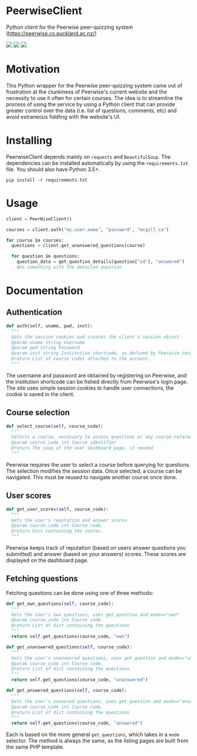 # PeerwiseClient

Python client for the Peerwise peer-quizzing system (https://peerwise.cs.auckland.ac.nz/)

![](https://img.shields.io/badge/License-GPLv3-blue.svg) ![](https://img.shields.io/badge/Coverage-Incomplete-yellow.svg) ![](https://img.shields.io/badge/Python-3.5%2B-green.svg)

# Motivation

This Python wrapper for the Peerwise peer-quizzing system came out of frustration at the clunkiness of Peerwise's current website and the necessity to use it often for certain courses. The idea is to streamline the process of using the service by using a Python client that can provide greater control over the data (i.e. list of questions, comments, etc) and avoid extraneous fiddling with the website's UI.

# Installing

PeerwiseClient depends mainly on `requests` and `BeautifulSoup`. The dependencies can be installed automatically by using the `requirements.txt` file. You should also have Python 3.5+.

```
pip install -r requirements.txt
```

# Usage

```python
client = PeerWiseClient()

courses = client.auth("my.user.name", "password", "mcgill_ca")

for course in courses:
  questions = client.get_unanswered_questions(course)

  for question in questions:
    question_data = get_question_details(question["id"], "answered")
    #Do something with the detailed question
```

# Documentation

## Authentication
```python
def auth(self, uname, pwd, inst):
  """
  Gets the session cookies and creates the client's session object.
  @param uname string Username
  @param pwd string Password
  @param inst string Institution shortcode, as defined by Peerwise (mcgill_ca for McGill)
  @return List of course codes attached to the account.
  """
```

The username and password are obtained by registering on Peerwise, and the institution shortcode can be fished directly from Peerwise's login page. The site uses simple session cookies to handle user connections, the cookie is saved in the client.

## Course selection
```python
def select_course(self, course_code):
  """
  Selects a course, necessary to access questions or any course-related data. Modifies the session.
  @param course_code int Course identifier
  @return The soup of the user dashboard page, if needed
  """
```

Peerwise requires the user to select a course before querying for questions. The selection modifies the session data. Once selected, a course can be navigated. This must be reused to navigate another course once done.

## User scores
```python
def get_user_scores(self, course_code):
  """
  Gets the user's reputation and answer scores.
  @param course_code int Course code.
  @return Dict containing the scores.
  """
```

Peerwise keeps track of reputation (based on users answer questions you submitted) and answer (based on your answers) scores. These scores are displayed on the dashboard page.

## Fetching questions

Fetching questions can be done using one of three methods:

```python
def get_own_questions(self, course_code):
  """
  Gets the user's own questions, uses get_question and mode=="own"
  @param course_code int Course code.
  @return List of dict containing the questions
  """
  return self.get_questions(course_code, "own")

def get_unanswered_questions(self, course_code):
  """
  Gets the user's unanswered questions, uses get_question and mode=="unanswered"
  @param course_code int Course code.
  @return List of dict containing the questions
  """
  return self.get_questions(course_code, "unanswered")

def get_answered_questions(self, course_code):
  """
  Gets the user's answered questions, uses get_question and mode=="answered"
  @param course_code int Course code.
  @return List of dict containing the questions
  """
  return self.get_questions(course_code, "answered")
```

Each is based on the more general `get_questions`, which takes in a `mode` selector. The method is always the same, as the listing pages are built from the same PHP template.

